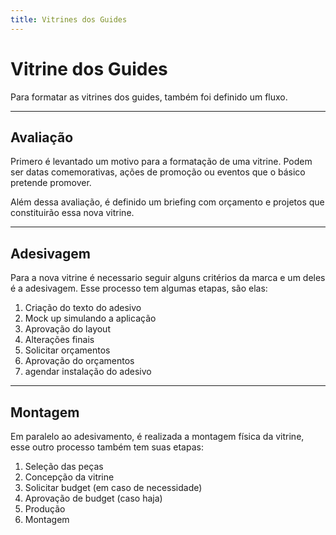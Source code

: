 ```yaml
---
title: Vitrines dos Guides
---
```


# Vitrine dos Guides
Para formatar as vitrines dos guides, também foi definido um fluxo.

___
## Avaliação
Primero é levantado um motivo para a formatação de uma vitrine. Podem ser datas comemorativas, ações de promoção ou eventos que o básico pretende promover.

Além dessa avaliação, é definido um briefing com orçamento e projetos que constituirão essa nova vitrine.

___
## Adesivagem
Para a nova vitrine é necessario seguir alguns critérios da marca e um deles é a adesivagem. Esse processo tem algumas etapas, são elas:

1. Criação do texto do adesivo
2. Mock up simulando a aplicação
3. Aprovação do layout
4. Alterações finais
5. Solicitar orçamentos
6. Aprovação do orçamentos
7. agendar instalação do adesivo

___
## Montagem
Em paralelo ao adesivamento, é realizada a montagem física da vitrine, esse outro processo também tem suas etapas:

1. Seleção das peças
2. Concepção da vitrine
3. Solicitar budget (em caso de necessidade)
4. Aprovação de budget (caso haja)
5. Produção
6. Montagem
